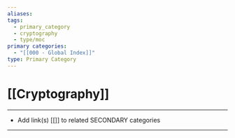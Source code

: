 ```yaml
---
aliases:
tags:
  - primary_category
  - cryptography
  - type/moc
primary categories:
  - "[[000 - Global Index]]"
type: Primary Category
---
```

# [[Cryptography]]

***

* Add link(s) [[]] to related SECONDARY categories

***

